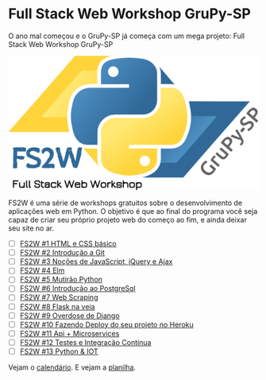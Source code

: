 # Full Stack Web Workshop GruPy-SP

O ano mal começou e o GruPy-SP já começa com um mega projeto: Full Stack Web Workshop GruPy-SP

![fs2w](img/fs2w.png)

FS2W é uma série de workshops gratuitos sobre o desenvolvimento de aplicações web em Python. O objetivo é que ao final do programa você seja capaz de criar seu próprio projeto web do começo ao fim, e ainda deixar seu site no ar.

- [ ] [FS2W #1 HTML e CSS básico](html-e-css-basico.md)
- [ ] [FS2W #2 Introdução a Git](introducao-a-git.md)
- [ ] [FS2W #3 Noções de JavaScript, jQuery e Ajax](nocoes-de-javascript-jquery-ajax.md)
- [ ] [FS2W #4 Elm](elm.md)
- [ ] [FS2W #5 Mutirão Python](mutirao-python.md)
- [ ] [FS2W #6 Introdução ao PostgreSql](introducao-ao-postgresql.md)
- [ ] [FS2W #7 Web Scraping](web-scraping.md)
- [ ] [FS2W #8 Flask na veia](flask-na-veia.md)
- [ ] [FS2W #9 Overdose de Django](overdose-de-django.md)
- [ ] [FS2W #10 Fazendo Deploy do seu projeto no Heroku](fazendo-deploy-do-seu-projeto-no-heroku.md)
- [ ] [FS2W #11 Api + Microservices](api-e-microservices.md)
- [ ] [FS2W #12 Testes e Integração Contínua](testes-e-integracao-continua.md)
- [ ] [FS2W #13 Python & IOT](iot.md)

Vejam o [calendário](https://rg3915.github.io/fs2w/). E vejam a [planilha](https://docs.google.com/spreadsheets/d/1x6G5Pv6FP-C1lYnE7s-5HmcfxekqkReyee-R3kzEBDw/edit?usp=sharing).
